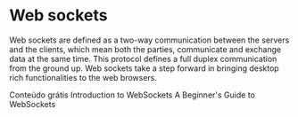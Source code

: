 # Web sockets

Web sockets are defined as a two-way communication between the servers and the clients, which mean both the parties, communicate and exchange data at the same time. This protocol defines a full duplex communication from the ground up. Web sockets take a step forward in bringing desktop rich functionalities to the web browsers.

<ResourceGroupTitle>Conteúdo grátis</ResourceGroupTitle>
<BadgeLink colorScheme='yellow' badgeText='Read' href='https://www.tutorialspoint.com/websockets/index.htm'>Introduction to WebSockets</BadgeLink>
<BadgeLink colorScheme='green' badgeText='Course' href='https://www.youtube.com/watch?v=8ARodQ4Wlf4'>A Beginner's Guide to WebSockets</BadgeLink>
